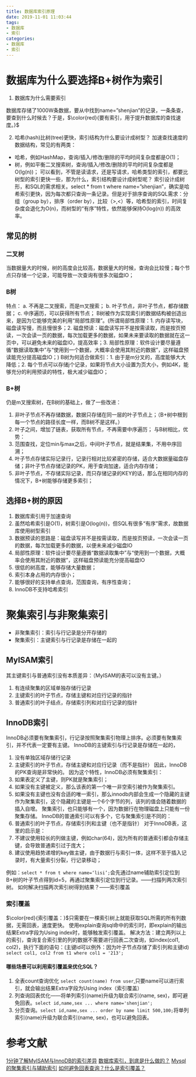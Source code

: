 ```yaml
---
title: 数据库索引原理
date: 2019-11-01 11:03:44
tags: 
- 数据库
- 索引
categories:
- 数据库
- 索引
---
```

# 数据库为什么要选择B+树作为索引
1. 数据库为什么需要索引

数据库存储了1000W条数据，要从中找到name=”shenjian”的记录，一条条查，要查到什么时候去？于是，$\color{red}{要有索引，用于提升数据库的查找速度。}$

2. 哈希(hash)比树(tree)更快，索引结构为什么要设计成树型？
加速查找速度的数据结构，常见的有两类：
- 哈希，例如HashMap，查询/插入/修改/删除的平均时间复杂度都是O(1)；
- 树，例如平衡二叉搜索树，查询/插入/修改/删除的平均时间复杂度都是O(lg(n))；
可以看到，不管是读请求，还是写请求，哈希类型的索引，都要比树型的索引更快一些，那为什么，索引结构要设计成树型呢？
索引设计成树形，和SQL的需求相关。select * from t where name=”shenjian”，确实是哈希索引更快，因为每次都只查询一条记录。但是对于排序查询的SQL需求：分组（group by），排序（order by），比较（>,<）等，哈希型的索引，时间复杂度会退化为O(n)，而树型的“有序”特性，依然能够保持O(log(n)) 的高效率。

## 常见的树
### 二叉树
当数据量大的时候，树的高度会比较高，数据量大的时候，查询会比较慢；每个节点只存储一个记录，可能导致一次查询有很多次磁盘IO；

###  B树
特点：
a. 不再是二叉搜索，而是m叉搜索；
b. 叶子节点，非叶子节点，都存储数据；
c. 中序遍历，可以获得所有节点；
B树被作为实现索引的数据结构被创造出来，是因为它能够完美的利用“局部性原理”。(所谓局部性原理：1. 内存读写块，磁盘读写慢，而且慢很多；2. 磁盘预读：磁盘读写并不是按需读取，而是按页预读，一次会读一页的数据，每次加载更多的数据，如果未来要读取的数据就在这一页中，可以避免未来的磁盘IO，提高效率；3. 局部性原理：软件设计要尽量遵循“数据读取集中”与“使用到一个数据，大概率会使用其附近的数据”，这样磁盘预读能充分提高磁盘IO；)
B树为何适合做索引：1. 由于是m分叉的，高度能够大大降低；2. 每个节点可以存储j个记录，如果将节点大小设置为页大小，例如4K，能够充分的利用预读的特性，极大减少磁盘IO；

### B+树 
仍是m叉搜索树，在B树的基础上，做了一些改进：
1. 非叶子节点不再存储数据，数据只存储在同一层的叶子节点上；（B+树中根到每一个节点的路径长度一样，而B树不是这样。）
2. 叶子之间，增加了链表，获取所有节点，不再需要中序遍历；
与B树相比，优势：
1. 范围查找，定位min与max之后，中间叶子节点，就是结果集，不用中序回溯；
2. 叶子节点存储实际记录行，记录行相对比较紧密的存储，适合大数据量磁盘存储；非叶子节点存储记录的PK，用于查询加速，适合内存存储；
3. 非叶子节点，不存储实际记录，而只存储记录的KEY的话，那么在相同内存的情况下，B+树能够存储更多索引；
## 选择B+树的原因
1. 数据库索引用于加速查询
2. 虽然哈希索引是O(1)，树索引是O(log(n))，但SQL有很多“有序”需求，故数据库使用树型索引
3. 数据预读的思路是：磁盘读写并不是按需读取，而是按页预读，一次会读一页的数据，每次加载更多的数据，以便未来减少磁盘IO
4. 局部性原理：软件设计要尽量遵循“数据读取集中”与“使用到一个数据，大概率会使用其附近的数据”，这样磁盘预读能充分提高磁盘IO
5. 很低的树高度，能够存储大量数据；
6. 索引本身占用的内存很小；
7. 能够很好的支持单点查询，范围查询，有序性查询；
9. InnoDB不支持哈希索引

# 聚集索引与非聚集索引
- 非聚集索引：索引与行记录是分开存储的
- 聚集索引：主键索引与行记录是存储在一起的

## MyISAM索引
其主键索引与普通索引没有本质差异：（MyISAM的表可以没有主键。）
1. 有连续聚集的区域单独存储行记录
2. 主键索引的叶子节点，存储主键和对应行记录的指针
3. 普通索引的叶子结点，存储索引列和对应行记录的指针

## InnoDB索引
InnoDB必须要有聚集索引，行记录按照聚集索引物理上排序。必须要有聚集索引，并不代表一定要有主键。
InnoDB的主键索引与行记录是存储在一起的，
1. 没有单独区域存储行记录
2. 主键索引的叶子节点，存储主键和对应行记录（而不是指针）
因此，InnoDB的PK查询是非常快的。
因为这个特性，InnoDB必须有聚集索引：
1. 如果表定义了主键，则PK就是聚集索引；
2. 如果没有主键被定义，那么该表的第一个唯一非空索引被作为聚集索引。
3. 如果没有主键也没有合适的唯一索引，那么innodb内部会生成一个隐藏的主键作为聚集索引，这个隐藏的主键是一个6个字节的列，该列的值会随着数据的插入自增。
聚集索引，也只能够有一个，因为数据行在物理磁盘上只能有一份聚集存储。
InnoDB的普通索引可以有多个，它与聚集索引是不同的：
1. 普通索引的叶子节点，存储索引列和主键（也不是指针）
对于InnoDB表，这里的启示是：
1. 不建议使用较长的列做主键，例如char(64)，因为所有的普通索引都会存储主键，会导致普通索引过于庞大；
2. 建议使用趋势递增的key做主键，由于数据行与索引一体，这样不至于插入记录时，有大量索引分裂，行记录移动；

例如：`select * from t where name=‘lisi’;`会先通过name辅助索引定位到B+树的叶子节点得到id=5，再通过聚集索引定位到行记录。——扫描列两次索引树。
如何解决扫描两次索引树得到结果？——索引覆盖

### 索引覆盖
$\color{red}{索引覆盖：}$只需要在一棵索引树上就能获取SQL所需的所有列数据，无需回表，速度更快。
使用explain查询sql命中的索引时，即explain的输出结果Extra字段为Using index时，能够触发索引覆盖。
解决方法：建立两列以上的索引，查询复合索引里的列的数据不需要进行回表二次查询，如index(col1, col2)，执行下面的语句：(主键id可以例外：因为叶子节点存储了索引列和主键id)
`select col1, col2 from t1 where col1 = '213';`
#### 哪些场景可以利用索引覆盖来优化SQL？
1. 全表count查询优化  `select count(name) from user`,只要name可以进行索引，就会输出结果Extra字段为Using index（索引覆盖）
2. 列查询回表优化——将单列索引(name)升级为联合索引(name, sex)，即可避免回表。`select id,name,sex ... where name='shenjian';`
3. 分页查询。`select id,name,sex ... order by name limit 500,100;`将单列索引(name)升级为联合索引(name, sex)，也可以避免回表。

# 参考文献
[1分钟了解MyISAM与InnoDB的索引差异](https://mp.weixin.qq.com/s/FUXPXKfKyjxAvMUFHZm9UQ)
[数据库索引，到底是什么做的？](https://mp.weixin.qq.com/s/YMbRJwyjutGMD1KpI_fS0A)
[Mysql的聚集索引与辅助索引](https://www.jianshu.com/p/3cd3cec2e28c)
[如何避免回表查询？什么是索引覆盖？](https://mp.weixin.qq.com/s/y0pjtNUZhOW2ZBOy4m-xsA)